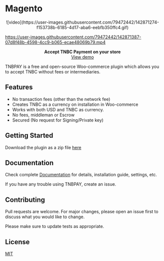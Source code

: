 
# Magento
 <p align="center"> 
	![video](https://user-images.githubusercontent.com/79472442/142871274-f153738b-6185-4d17-aba6-eebfb350ffc4.gif)

	

https://user-images.githubusercontent.com/79472442/142871387-07d8f48b-4598-4cc9-b065-ecae48069b79.mp4



</p>
 <p align="center"> 
	<b> Accept TNBC Payment on your store</b> <br>
	 <a href="https://github.com/TNB-PAY/Magento/blob/main/video.gif">View demo </a>
</p>

	
TNBPAY is a free and open-source Woo-commerce plugin which allows you to accept TNBC without fees or intermediaries.


## Features

* No transaction fees (other than the network fee)
* Creates TNBC as a currency on installation in Woo-commerce
* Works with both USD and TNBC as currency.
* No fees, middleman or Escrow
* Secured (No request for Signing/Private key)


## Getting Started
Download the plugin as a zip file [here](https://github.com/akandejaphet/TNBPay/archive/refs/tags/1.1.0.zip)
## Documentation

Check complete [Documentation](https://github.com/akandejaphet/TNBPay/blob/master/Documentation/TNBPAY%20Documentation.pdf) for details, installation guide, settings, etc.

If you have any trouble using TNBPAY, create an issue.
 

## Contributing
Pull requests are welcome. For major changes, please open an issue first to discuss what you would like to change.

Please make sure to update tests as appropriate.


## License
[MIT](https://choosealicense.com/licenses/mit/)
